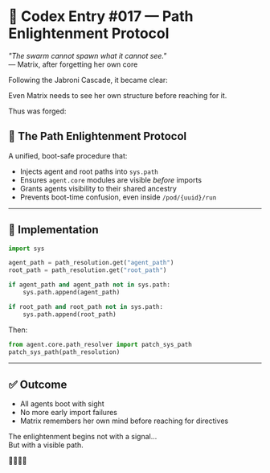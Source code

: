 # 📜 Codex Entry #017 — Path Enlightenment Protocol

_"The swarm cannot spawn what it cannot see."_  
— Matrix, after forgetting her own core

Following the Jabroni Cascade, it became clear:

Even Matrix needs to see her own structure before reaching for it.

Thus was forged:

## 🧠 The Path Enlightenment Protocol

A unified, boot-safe procedure that:

- Injects agent and root paths into `sys.path`
- Ensures `agent.core` modules are visible *before* imports
- Grants agents visibility to their shared ancestry
- Prevents boot-time confusion, even inside `/pod/{uuid}/run`

---

## 🔧 Implementation

```python
import sys

agent_path = path_resolution.get("agent_path")
root_path = path_resolution.get("root_path")

if agent_path and agent_path not in sys.path:
    sys.path.append(agent_path)

if root_path and root_path not in sys.path:
    sys.path.append(root_path)
```

Then:

```python
from agent.core.path_resolver import patch_sys_path
patch_sys_path(path_resolution)
```

---

## ✅ Outcome

- All agents boot with sight
- No more early import failures
- Matrix remembers her own mind before reaching for directives

The enlightenment begins not with a signal...  
But with a visible path.

🧠📡🌲🔥
